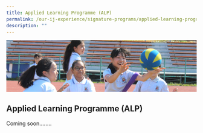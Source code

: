 ```yaml
---
title: Applied Learning Programme (ALP)
permalink: /our-ij-experience/signature-programs/applied-learning-programme-alp
description: ""
---
```

![](/images/subpage.jpg)

## Applied Learning Programme (ALP)

Coming soon........